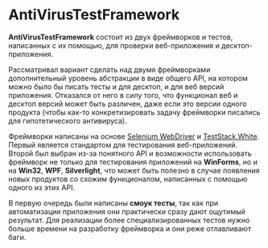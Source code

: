 # AntiVirusTestFramework
**AntiVirusTestFramework** состоит из двух фреймворков и тестов, написанных с их помощью, для проверки веб-приложения и десктоп-приложения.

Рассматривал вариант сделать над двумя фреймворками дополнительный уровень абстракции в виде общего API, на котором можно было бы писать тесты и для десктоп, и для веб версий приложения. Отказался от него в силу того, что функционал веб и десктоп версий может быть различен, даже если это версии одного продукта (чтобы как-то конкретизировать задачу фреймворки писались для гипотетического антивируса). 

Фреймворки написаны на основе [Selenium WebDriver](http://www.seleniumhq.org/) и [TestStack.White](https://github.com/TestStack/White). Первый является стандартом для тестирования веб-приложений. Второй был выбран из-за понятного API и возможности использовать фреймворк не только для тестирования приложений на **WinForms**, но и на **Win32**, **WPF**, **Silverlight**, что может быть полезно в случае появления новых продуктов со схожим функционалом, написанных c помощью одного из этих API.

В первую очередь были написаны **смоук тесты**, так как при автоматизации приложения они практически сразу дают ощутимый результат. Для реализации более специализированных тестов нужно больше времени на разработку фреймворка и они реже отлавливают баги. 


